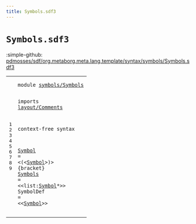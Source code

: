 ```yaml
---
title: Symbols.sdf3
---
```


# `Symbols.sdf3`

:simple-github: [pdmosses/sdf/org.metaborg.meta.lang.template/syntax/symbols/Symbols.sdf3]

[pdmosses/sdf/org.metaborg.meta.lang.template/syntax/symbols/Symbols.sdf3]: https://github.com/pdmosses/sdf/blob/master/org.metaborg.meta.lang.template/syntax/symbols/Symbols.sdf3 "The source file on GitHub"

<div class="TemplateLang"><table class="highlighttable"><tbody><tr><td class="linenos"><div class="linenodiv"><pre><span></span>1
2
3
4
5
6
7
8
9
</pre></div></td>
<td class="code"><pre><code><span class="keyword">module</span> <a href="../Start-Symbols.sdf3#symbols/Symbols_52_67" id="symbols/Symbols_7_22" title="Referenced at ../Start-Symbols.sdf3 line 4">symbols/Symbols</a>

<span class="keyword">imports</span> <a href="../../layout/Comments.sdf3#layout/Comments_7_22" id="layout/Comments_32_47" title="Defined at ../../layout/Comments.sdf3 line 1">layout/Comments</a>
 
<span class="keyword">context-free syntax</span>

<a href="../../aliases/Aliases.sdf3#Symbol_469_475" id="Symbol_71_77" title="Referenced at ../../aliases/Aliases.sdf3 line 22; ../../kernel/Kernel.sdf3 line 50; ../../renaming/Renaming.sdf3 line 8; ../../restrictions/Restrictions.sdf3 line 20; line 9">Symbol</a> = &lt;<span class="cons_String">(</span>&lt;<a href="#Symbol_71_77" id="Symbol_83_89" title="Defined at line 7">Symbol</a>&gt;<span class="cons_String">)</span>&gt; {<span class="keyword">bracket</span>}
<a href="../../kernel/Kernel.sdf3#Symbols_1553_1560" id="Symbols_103_110" title="Referenced at ../../kernel/Kernel.sdf3 line 50; ../../modules/Modules.sdf3 line 36; ../Start-Symbols.sdf3 line 18">Symbols</a> = &lt;&lt;<span id="list_115_119" title="Not referenced locally, nor via imports">list</span>:<a href="#Symbol_71_77" id="Symbol_120_126" title="Defined at line 7">Symbol</a>*&gt;&gt;
<span id="SymbolDef_130_139" title="Not referenced locally, nor via imports">SymbolDef</span> = &lt;&lt;<a href="#Symbol_71_77" id="Symbol_144_150" title="Defined at line 7">Symbol</a>&gt;&gt;
</code></pre></td></tr></tbody></table></div>